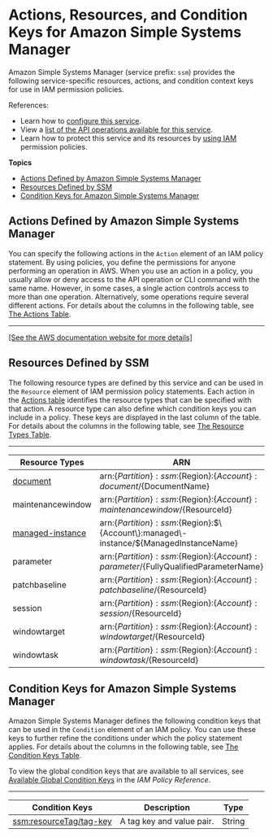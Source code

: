 # Actions, Resources, and Condition Keys for Amazon Simple Systems Manager<a name="list_amazonsimplesystemsmanager"></a>

Amazon Simple Systems Manager \(service prefix: `ssm`\) provides the following service\-specific resources, actions, and condition context keys for use in IAM permission policies\.

References:
+ Learn how to [configure this service](https://docs.aws.amazon.com/systems-manager/latest/userguide/)\.
+ View a [list of the API operations available for this service](https://docs.aws.amazon.com/systems-manager/latest/APIReference/)\.
+ Learn how to protect this service and its resources by [using IAM](https://docs.aws.amazon.com/systems-manager/latest/userguide/sysman-configuring-access-iam-create.html) permission policies\.

**Topics**
+ [Actions Defined by Amazon Simple Systems Manager](#amazonsimplesystemsmanager-actions-as-permissions)
+ [Resources Defined by SSM](#amazonsimplesystemsmanager-resources-for-iam-policies)
+ [Condition Keys for Amazon Simple Systems Manager](#amazonsimplesystemsmanager-policy-keys)

## Actions Defined by Amazon Simple Systems Manager<a name="amazonsimplesystemsmanager-actions-as-permissions"></a>

You can specify the following actions in the `Action` element of an IAM policy statement\. By using policies, you define the permissions for anyone performing an operation in AWS\. When you use an action in a policy, you usually allow or deny access to the API operation or CLI command with the same name\. However, in some cases, a single action controls access to more than one operation\. Alternatively, some operations require several different actions\. For details about the columns in the following table, see [The Actions Table](reference_policies_actions-resources-contextkeys.md#actions_table)\.


****  
[\[See the AWS documentation website for more details\]](http://docs.aws.amazon.com/IAM/latest/UserGuide/list_amazonsimplesystemsmanager.html)

## Resources Defined by SSM<a name="amazonsimplesystemsmanager-resources-for-iam-policies"></a>

The following resource types are defined by this service and can be used in the `Resource` element of IAM permission policy statements\. Each action in the [Actions table](#amazonsimplesystemsmanager-actions-as-permissions) identifies the resource types that can be specified with that action\. A resource type can also define which condition keys you can include in a policy\. These keys are displayed in the last column of the table\. For details about the columns in the following table, see [The Resource Types Table](reference_policies_actions-resources-contextkeys.md#resources_table)\.


****  

| Resource Types | ARN | Condition Keys | 
| --- | --- | --- | 
|   [ document ](https://docs.aws.amazon.com/systems-manager/latest/userguide/sysman-ssm-docs.html)  |  arn:$\{Partition\}:ssm:$\{Region\}:$\{Account\}:document/$\{DocumentName\}  |  | 
|   maintenancewindow  |  arn:$\{Partition\}:ssm:$\{Region\}:$\{Account\}:maintenancewindow/$\{ResourceId\}  |  | 
|   [ managed\-instance ](https://docs.aws.amazon.com/systems-manager/latest/userguide/what-is-systems-manager.html)  |  arn:$\{Partition\}:ssm:$\{Region\}:$\{Account\}:managed\-instance/$\{ManagedInstanceName\}  |  | 
|   parameter  |  arn:$\{Partition\}:ssm:$\{Region\}:$\{Account\}:parameter/$\{FullyQualifiedParameterName\}  |   [ ssm:resourceTag/tag\-key ](#amazonsimplesystemsmanager-ssm_resourceTag_tag-key)   | 
|   patchbaseline  |  arn:$\{Partition\}:ssm:$\{Region\}:$\{Account\}:patchbaseline/$\{ResourceId\}  |  | 
|   session  |  arn:$\{Partition\}:ssm:$\{Region\}:$\{Account\}:session/$\{ResourceId\}  |  | 
|   windowtarget  |  arn:$\{Partition\}:ssm:$\{Region\}:$\{Account\}:windowtarget/$\{ResourceId\}  |  | 
|   windowtask  |  arn:$\{Partition\}:ssm:$\{Region\}:$\{Account\}:windowtask/$\{ResourceId\}  |  | 

## Condition Keys for Amazon Simple Systems Manager<a name="amazonsimplesystemsmanager-policy-keys"></a>

Amazon Simple Systems Manager defines the following condition keys that can be used in the `Condition` element of an IAM policy\. You can use these keys to further refine the conditions under which the policy statement applies\. For details about the columns in the following table, see [The Condition Keys Table](reference_policies_actions-resources-contextkeys.md#context_keys_table)\.

To view the global condition keys that are available to all services, see [Available Global Condition Keys](reference_policies_condition-keys.html#AvailableKeys) in the *IAM Policy Reference*\.


****  

| Condition Keys | Description | Type | 
| --- | --- | --- | 
|   [ ssm:resourceTag/tag\-key ](https://docs.aws.amazon.com/systems-manager/latest/userguide/sysman-rc-setting-up-cmdsec.html)  | A tag key and value pair\. | String | 